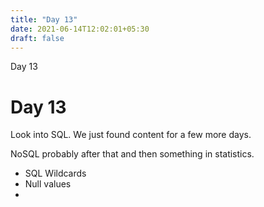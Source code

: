 ```yaml
---
title: "Day 13"
date: 2021-06-14T12:02:01+05:30
draft: false
---
```


Day 13

# Day 13

Look into SQL. We just found content for a few more days.

NoSQL probably after that and then something in statistics.

* SQL Wildcards
* Null values
* 